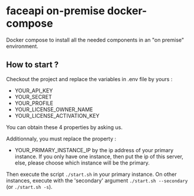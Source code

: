 # faceapi on-premise docker-compose

Docker compose to install all the needed components in an "on premise" environment.

## How to start ?

Checkout the project and replace the variables in .env file by yours :
- YOUR_API_KEY
- YOUR_SECRET
- YOUR_PROFILE
- YOUR_LICENSE_OWNER_NAME
- YOUR_LICENSE_ACTIVATION_KEY


You can obtain these 4 properties by asking us.


Additionnaly, you must replace the property :
- YOUR_PRIMARY_INSTANCE_IP
by the ip address of your primary instance. If you only have one instance, then put the ip of this server, else, please choose which instance will be the primary.


Then execute the script `./start.sh` in your primary instance. On other instances, execute with the 'secondary' argument `./start.sh --secondary` (or `./start.sh -s`).